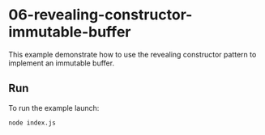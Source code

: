 # 06-revealing-constructor-immutable-buffer

This example demonstrate how to use the revealing constructor pattern to implement an immutable buffer.

## Run

To run the example launch:

```bash
node index.js
```

